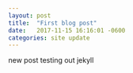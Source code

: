```yaml
---
layout: post
title:  "First blog post"
date:   2017-11-15 16:16:01 -0600
categories: site update
---
```


new post testing out jekyll
